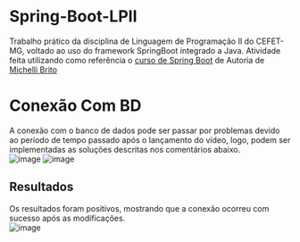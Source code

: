 # Spring-Boot-LPII
Trabalho prático da disciplina de Linguagem de Programação II do CEFET-MG, voltado ao uso do framework SpringBoot integrado a Java. 
Atividade feita utilizando como referência o [curso de Spring Boot](https://www.youtube.com/watch?v=OHn1jLHGptw&list=PL8iIphQOyG-DHLpEx1TPItqJamy08fs1D) de Autoria de [Michelli Brito](https://github.com/MichelliBrito)

# Conexão Com BD
A conexão com o banco de dados pode ser passar por problemas devido ao período de tempo passado após o lançamento do vídeo, logo, podem ser implementadas as soluções descritas nos comentários abaixo.  
![image](https://user-images.githubusercontent.com/51242342/146487290-320f8064-62d1-4713-8199-617ec1923a27.png)
![image](https://user-images.githubusercontent.com/51242342/146487317-38e8eed3-91be-4daa-8ea5-4cb040df61bb.png)

## Resultados
Os resultados foram positivos, mostrando que a conexão ocorreu com sucesso após as modificações.  
![image](https://user-images.githubusercontent.com/51242342/146487219-f267ecde-0628-4bc4-9546-e7ecafb0c31f.png)
